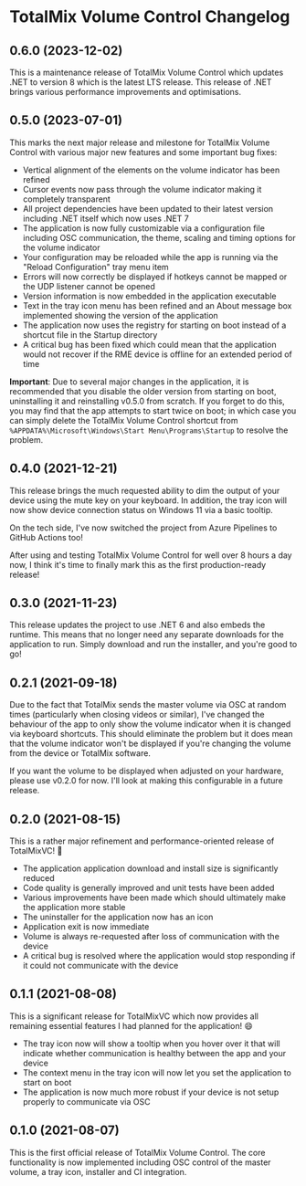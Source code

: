 # TotalMix Volume Control Changelog

## 0.6.0 (2023-12-02)

This is a maintenance release of TotalMix Volume Control which updates .NET to version 8 which is
the latest LTS release. This release of .NET brings various performance improvements and
optimisations.

## 0.5.0 (2023-07-01)

This marks the next major release and milestone for TotalMix Volume Control with various major new
features and some important bug fixes:

* Vertical alignment of the elements on the volume indicator has been refined
* Cursor events now pass through the volume indicator making it completely transparent
* All project dependencies have been updated to their latest version including .NET itself which
  now uses .NET 7
* The application is now fully customizable via a configuration file including OSC communication,
  the theme, scaling and timing options for the volume indicator
* Your configuration may be reloaded while the app is running via the "Reload Configuration" tray
  menu item
* Errors will now correctly be displayed if hotkeys cannot be mapped or the UDP listener cannot be
  opened
* Version information is now embedded in the application executable
* Text in the tray icon menu has been refined and an About message box implemented showing the
  version of the application
* The application now uses the registry for starting on boot instead of a shortcut file in the
  Startup directory
* A critical bug has been fixed which could mean that the application would not recover if the RME
  device is offline for an extended period of time

**Important**: Due to several major changes in the application, it is recommended that you disable
the older version from starting on boot, uninstalling it and reinstalling v0.5.0 from scratch. If
you forget to do this, you may find that the app attempts to start twice on boot; in which case you
can simply delete the TotalMix Volume Control shortcut from
`%APPDATA%\Microsoft\Windows\Start Menu\Programs\Startup` to resolve the problem.

## 0.4.0 (2021-12-21)

This release brings the much requested ability to dim the output of your device using the mute key
on your keyboard. In addition, the tray icon will now show device connection status on Windows 11
via a basic tooltip.

On the tech side, I've now switched the project from Azure Pipelines to GitHub Actions too!

After using and testing TotalMix Volume Control for well over 8 hours a day now, I think it's time
to finally mark this as the first production-ready release!

## 0.3.0 (2021-11-23)

This release updates the project to use .NET 6 and also embeds the runtime. This means that no
longer need any separate downloads for the application to run. Simply download and run the
installer, and you're good to go!

## 0.2.1 (2021-09-18)

Due to the fact that TotalMix sends the master volume via OSC at random times (particularly when
closing videos or similar), I've changed the behaviour of the app to only show the volume indicator
when it is changed via keyboard shortcuts. This should eliminate the problem but it does mean that
the volume indicator won't be displayed if you're changing the volume from the device or TotalMix
software.

If you want the volume to be displayed when adjusted on your hardware, please use v0.2.0 for now.
I'll look at making this configurable in a future release.

## 0.2.0 (2021-08-15)

This is a rather major refinement and performance-oriented release of TotalMixVC! 🎵

* The application application download and install size is significantly reduced
* Code quality is generally improved and unit tests have been added
* Various improvements have been made which should ultimately make the application more stable
* The uninstaller for the application now has an icon
* Application exit is now immediate
* Volume is always re-requested after loss of communication with the device
* A critical bug is resolved where the application would stop responding if it could not
  communicate with the device

## 0.1.1 (2021-08-08)

This is a significant release for TotalMixVC which now provides all remaining essential features I
had planned for the application! 😄

* The tray icon now will show a tooltip when you hover over it that will indicate whether
  communication is healthy between the app and your device
* The context menu in the tray icon will now let you set the application to start on boot
* The application is now much more robust if your device is not setup properly to communicate via
  OSC

## 0.1.0 (2021-08-07)

This is the first official release of TotalMix Volume Control. The core functionality is now
implemented including OSC control of the master volume, a tray icon, installer and CI integration.
